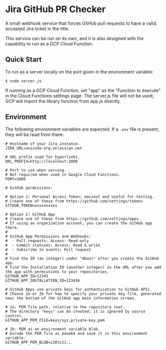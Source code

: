 Jira GitHub PR Checker
======================

A small webhook service that forces GitHub pull requests to have a valid, accepted Jira ticket in the title.

This service can be run on its own, and it is also designed with the capability to run as a GCP Cloud Function.

## Quick Start

To run as a server locally on the port given in the environment variable:

	$ node server.js

If running as a GCP Cloud Function, set "app" as the "Function to execute" in the Cloud Functions settings page.  The server.js file will not be used; GCP will import the library function from app.js directly.

## Environment

The following environment variables are expected.  If a `.env` file is present, they will be read from there:

```
# Hostname of your Jira instance.
JIRA_URL=unicode-org.atlassian.net

# URL prefix used for hyperlinks.
URL_PREFIX=http://localhost:3000

# Port to use when serving.
# Not required when used in Google Cloud Functions.
PORT=3000

# GitHub permissions:

# Option 1: Personal Access Token; easiest and useful for testing.
# Create one of these from https://github.com/settings/tokens
GITHUB_TOKEN=xxxxxxxxxx

# Option 2: GitHub App
# Create one of these from https://github.com/settings/apps
# If using an organization account, you can create the GitHub app there.
#
# GitHub App Permissions and Webhooks:
#  - Pull requests: Access: Read-only
#  - Commit statuses: Access: Read & write
#  - Subscribe to events: Pull request
#
# Find the ID (an integer) under "About" after you create the GitHub app.
# Find the Installation ID (another integer) in the URL after you add the app with permissions to your repositories.
GITHUB_APP_ID=12345
GITHUB_APP_INSTALLATION_ID=123456

# GitHub Apps use private keys for authentication to GitHub APIs.
# Choose 2a or 2b for how to specify your private key file, generated near the bottom of the GitHub app main information screen.

# 2a: PEM file path, relative to the repository root.
# The directory "keys" can be created; it is ignored by source control.
GITHUB_APP_PEM_FILE=keys/xyz.private-key.pem

# 2b: PEM as an environment variable blob.
# Encode the PEM file as base64 and save it in this environment variable.
GITHUB_APP_PEM_BLOB=LS0tLS1...
```
